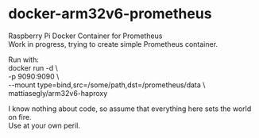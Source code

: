 # docker-arm32v6-prometheus
Raspberry Pi Docker Container for Prometheus<BR>
Work in progress, trying to create simple Prometheus container.

Run with:<BR>
docker run -d \\\
-p 9090:9090 \\\
--mount type=bind,src=/some/path,dst=/prometheus/data \\\
mattiasegly/arm32v6-haproxy

I know nothing about code, so assume that everything here sets the world on fire.<BR>
Use at your own peril.
